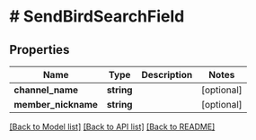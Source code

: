 # # SendBirdSearchField

## Properties

Name | Type | Description | Notes
------------ | ------------- | ------------- | -------------
**channel_name** | **string** |  | [optional]
**member_nickname** | **string** |  | [optional]

[[Back to Model list]](../../README.md#models) [[Back to API list]](../../README.md#endpoints) [[Back to README]](../../README.md)
